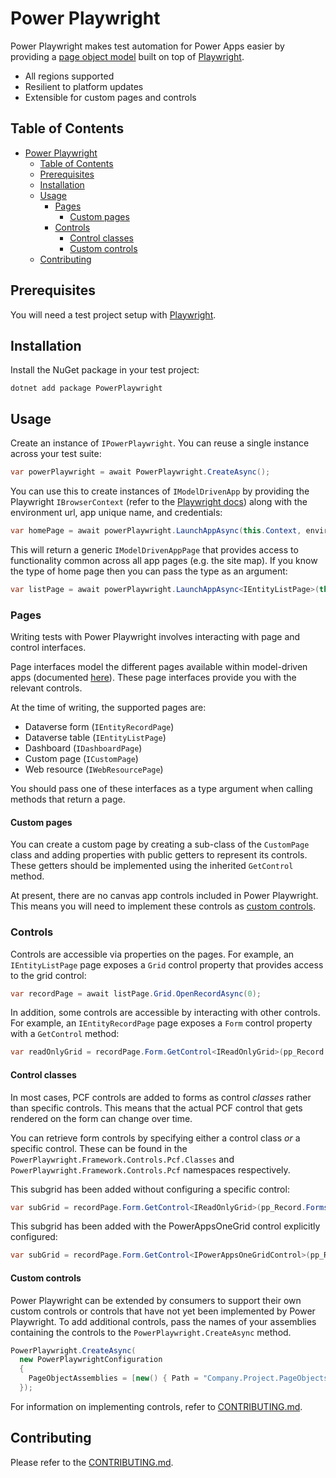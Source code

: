 
# Power Playwright

Power Playwright makes test automation for Power Apps easier by providing a [page object model](https://playwright.dev/dotnet/docs/pom) built on top of [Playwright](https://playwright.dev/dotnet/).

- All regions supported
- Resilient to platform updates
- Extensible for custom pages and controls

## Table of Contents

- [Power Playwright](#power-playwright)
  - [Table of Contents](#table-of-contents)
  - [Prerequisites](#prerequisites)
  - [Installation](#installation)
  - [Usage](#usage)
    - [Pages](#pages)
      - [Custom pages](#custom-pages)
    - [Controls](#controls)
      - [Control classes](#control-classes)
      - [Custom controls](#custom-controls)
  - [Contributing](#contributing)

## Prerequisites

You will need a test project setup with [Playwright](https://playwright.dev/dotnet/docs/intro).

## Installation

Install the NuGet package in your test project:

```shell
dotnet add package PowerPlaywright
```

## Usage

Create an instance of `IPowerPlaywright`. You can reuse a single instance across your test suite:

```csharp
var powerPlaywright = await PowerPlaywright.CreateAsync();
```

You can use this to create instances of `IModelDrivenApp` by providing the Playwright `IBrowserContext` (refer to the [Playwright docs](https://playwright.dev/dotnet/docs/intro)) along with the environment url, app unique name, and credentials:

```csharp
var homePage = await powerPlaywright.LaunchAppAsync(this.Context, environmentUrl, appUniqueName, username, passsword)
```

This will return a generic `IModelDrivenAppPage` that provides access to functionality common across all app pages (e.g. the site map). If you know the type of home page then you can pass the type as an argument:

```csharp
var listPage = await powerPlaywright.LaunchAppAsync<IEntityListPage>(this.Context, environmentUrl, appUniqueName, username, passsword)
```

### Pages

Writing tests with Power Playwright involves interacting with page and control interfaces. 

Page interfaces model the different pages available within model-driven apps (documented [here](https://learn.microsoft.com/en-us/power-apps/maker/model-driven-apps/create-remove-pages#create-a-page)). These page interfaces provide you with the relevant controls. 

At the time of writing, the supported pages are:

- Dataverse form (`IEntityRecordPage`)
- Dataverse table (`IEntityListPage`)
- Dashboard (`IDashboardPage`)
- Custom page (`ICustomPage`)
- Web resource (`IWebResourcePage`)

You should pass one of these interfaces as a type argument when calling methods that return a page.

#### Custom pages

You can create a custom page by creating a sub-class of the `CustomPage` class and adding properties with public getters to represent its controls. These getters should be implemented using the inherited `GetControl` method.

At present, there are no canvas app controls included in Power Playwright. This means you will need to implement these controls as [custom controls](#custom-controls).

### Controls

Controls are accessible via properties on the pages. For example, an `IEntityListPage` page exposes a `Grid` control property that provides access to the grid control:

```csharp
var recordPage = await listPage.Grid.OpenRecordAsync(0);
```

In addition, some controls are accessible by interacting with other controls. For example, an `IEntityRecordPage` page exposes a `Form` control property with a `GetControl` method:

```csharp
var readOnlyGrid = recordPage.Form.GetControl<IReadOnlyGrid>(pp_Record.Forms.Information.RelatedRecordsSubgrid);
```

#### Control classes

In most cases, PCF controls are added to forms as control _classes_ rather than specific controls. This means that the actual PCF control that gets rendered on the form can change over time.

You can retrieve form controls by specifying either a control class _or_ a specific control. These can be found in the `PowerPlaywright.Framework.Controls.Pcf.Classes` and `PowerPlaywright.Framework.Controls.Pcf` namespaces respectively.

This subgrid has been added without configuring a specific control:

```csharp
var subGrid = recordPage.Form.GetControl<IReadOnlyGrid>(pp_Record.Forms.Information.RelatedRecordsSubgrid);
```

This subgrid has been added with the PowerAppsOneGrid control explicitly configured:

```csharp
var subGrid = recordPage.Form.GetControl<IPowerAppsOneGridControl>(pp_Record.Forms.Information.RelatedRecordsSubgrid); 
```

#### Custom controls

Power Playwright can be extended by consumers to support their own custom controls or controls that have not yet been implemented by Power Playwright. To add additional controls, pass the names of your assemblies containing the controls to the `PowerPlaywright.CreateAsync` method.

```csharp
PowerPlaywright.CreateAsync(
  new PowerPlaywrightConfiguration 
  {
    PageObjectAssemblies = [new() { Path = "Company.Project.PageObjects.dll" }] 
  });
```

For information on implementing controls, refer to [CONTRIBUTING.md](./CONTRIBUTING.md).

## Contributing

Please refer to the [CONTRIBUTING.md](./CONTRIBUTING.md).